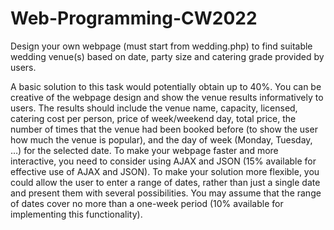 # Web-Programming-CW2022

Design your own webpage (must start from wedding.php) to find suitable wedding venue(s) based on
date, party size and catering grade provided by users.

A basic solution to this task would potentially obtain up to 40%. You can be creative of the webpage
design and show the venue results informatively to users. The results should include the venue name,
capacity, licensed, catering cost per person, price of week/weekend day, total price, the number of times
that the venue had been booked before (to show the user how much the venue is popular), and the day of
week (Monday, Tuesday, …) for the selected date. To make your webpage faster and more interactive,
you need to consider using AJAX and JSON (15% available for effective use of AJAX and JSON). To
make your solution more flexible, you could allow the user to enter a range of dates, rather than just a
single date and present them with several possibilities. You may assume that the range of dates cover no
more than a one-week period (10% available for implementing this functionality). 
